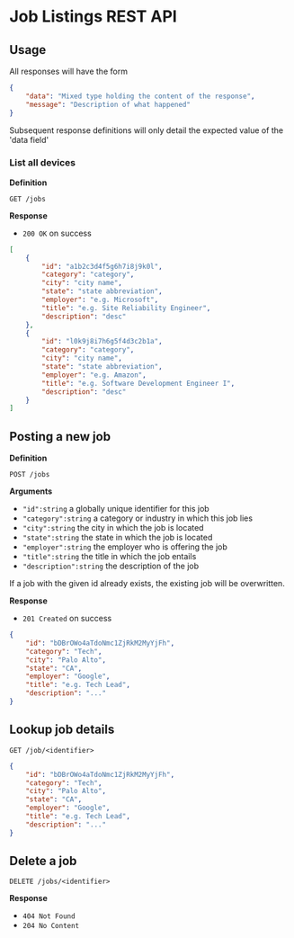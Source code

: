 # Job Listings REST API

## Usage

All responses will have the form

```json
{
	"data": "Mixed type holding the content of the response",
	"message": "Description of what happened"
}
```

Subsequent response definitions will only detail the expected value of the 'data field'

### List all devices

**Definition**

`GET /jobs`

**Response**

- `200 OK` on success

```json
[
	{
		"id": "a1b2c3d4f5g6h7i8j9k0l",
		"category": "category",
		"city": "city name",
		"state": "state abbreviation",
		"employer": "e.g. Microsoft",
		"title": "e.g. Site Reliability Engineer",
		"description": "desc"
	},
	{
		"id": "l0k9j8i7h6g5f4d3c2b1a",
		"category": "category",
		"city": "city name",
		"state": "state abbreviation",
		"employer": "e.g. Amazon",
		"title": "e.g. Software Development Engineer I",
		"description": "desc"
	}
]
```

## Posting a new job

**Definition**

`POST /jobs`

**Arguments**

- `"id":string` a globally unique identifier for this job
- `"category":string` a category or industry in which this job lies
- `"city":string` the city in which the job is located
- `"state":string` the state in which the job is located
- `"employer":string` the employer who is offering the job
- `"title":string` the title in which the job entails
- `"description":string` the description of the job

If a job with the given id already exists, the existing job will be overwritten.

**Response**

- `201 Created` on success

```json
{
	"id": "bDBrOWo4aTdoNmc1ZjRkM2MyYjFh",
	"category": "Tech",
	"city": "Palo Alto",
	"state": "CA",
	"employer": "Google",
	"title": "e.g. Tech Lead",
	"description": "..."
}
```

## Lookup job details

`GET /job/<identifier>`

```json
{
	"id": "bDBrOWo4aTdoNmc1ZjRkM2MyYjFh",
	"category": "Tech",
	"city": "Palo Alto",
	"state": "CA",
	"employer": "Google",
	"title": "e.g. Tech Lead",
	"description": "..."
}
```

## Delete a job

`DELETE /jobs/<identifier>`

**Response**

- `404 Not Found`
- `204 No Content`
